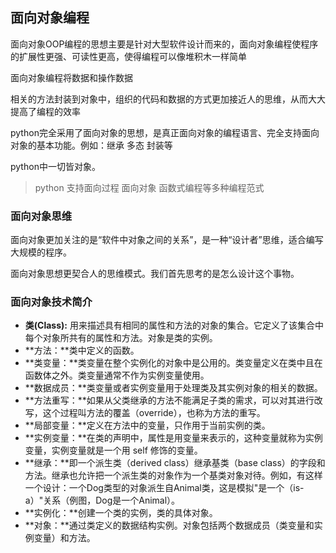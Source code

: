 ## 面向对象编程

面向对象OOP编程的思想主要是针对大型软件设计而来的，面向对象编程使程序的扩展性更强、可读性更高，使得编程可以像堆积木一样简单

面向对象编程将数据和操作数据

相关的方法封装到对象中，组织的代码和数据的方式更加接近人的思维，从而大大提高了编程的效率

python完全采用了面向对象的思想，是真正面向对象的编程语言、完全支持面向对象的基本功能。例如：继承  多态  封装等

python中一切皆对象。

> python 支持面向过程 面向对象 函数式编程等多种编程范式

### 面向对象思维

面向对象更加关注的是“软件中对象之间的关系”，是一种“设计者”思维，适合编写大规模的程序。

面向对象思想更契合人的思维模式。我们首先思考的是怎么设计这个事物。

### 面向对象技术简介

- **类(Class):** 用来描述具有相同的属性和方法的对象的集合。它定义了该集合中每个对象所共有的属性和方法。对象是类的实例。
- **方法：**类中定义的函数。
- **类变量：**类变量在整个实例化的对象中是公用的。类变量定义在类中且在函数体之外。类变量通常不作为实例变量使用。
- **数据成员：**类变量或者实例变量用于处理类及其实例对象的相关的数据。
- **方法重写：**如果从父类继承的方法不能满足子类的需求，可以对其进行改写，这个过程叫方法的覆盖（override），也称为方法的重写。
- **局部变量：**定义在方法中的变量，只作用于当前实例的类。
- **实例变量：**在类的声明中，属性是用变量来表示的，这种变量就称为实例变量，实例变量就是一个用 self 修饰的变量。
- **继承：**即一个派生类（derived class）继承基类（base class）的字段和方法。继承也允许把一个派生类的对象作为一个基类对象对待。例如，有这样一个设计：一个Dog类型的对象派生自Animal类，这是模拟"是一个（is-a）"关系（例图，Dog是一个Animal）。
- **实例化：**创建一个类的实例，类的具体对象。
- **对象：**通过类定义的数据结构实例。对象包括两个数据成员（类变量和实例变量）和方法。